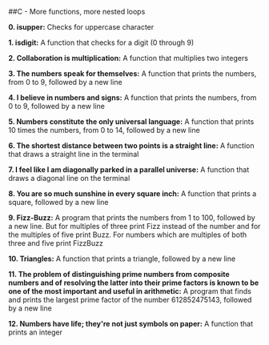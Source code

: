 ##C - More functions, more nested loops

**0. isupper:** Checks for uppercase character

**1. isdigit:** A function that checks for a digit (0 through 9)

**2. Collaboration is multiplication:** A function that multiplies two integers

**3. The numbers speak for themselves:** A function that prints the numbers, from 0 to 9, followed by a new line

**4. I believe in numbers and signs:** A function that prints the numbers, from 0 to 9, followed by a new line

**5. Numbers constitute the only universal language:** A function that prints 10 times the numbers, from 0 to 14, followed by a new line

**6. The shortest distance between two points is a straight line:** A function that draws a straight line in the terminal

**7. I feel like I am diagonally parked in a parallel universe:** A function that draws a diagonal line on the terminal

**8. You are so much sunshine in every square inch:** A function that prints a square, followed by a new line

**9. Fizz-Buzz:** A program that prints the numbers from 1 to 100, followed by a new line. But for multiples of three print Fizz instead of the number and for the multiples of five print Buzz. For numbers which are multiples of both three and five print FizzBuzz

**10. Triangles:** A function that prints a triangle, followed by a new line

**11. The problem of distinguishing prime numbers from composite numbers and of resolving the latter into their prime factors is known to be one of the most important and useful in arithmetic:** A program that finds and prints the largest prime factor of the number 612852475143, followed by a new line

**12. Numbers have life; they're not just symbols on paper:** A function that prints an integer


